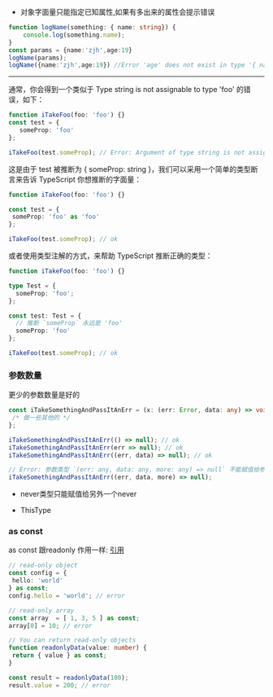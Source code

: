 - 对象字面量只能指定已知属性,如果有多出来的属性会提示错误
```ts
function logName(something: { name: string}) {
    console.log(something.name);
}
const params = {name:'zjh',age:19}
logName(params);
logName({name:'zjh',age:19}) //Error 'age' does not exist in type '{ name: string; }

```

<hr>

 通常，你会得到一个类似于 Type string is not assignable to type 'foo' 的错误，如下：

 ```ts
function iTakeFoo(foo: 'foo') {}
const test = {
    someProp: 'foo'
};

iTakeFoo(test.someProp); // Error: Argument of type string is not assignable to parameter of type 'foo'
 ```
 这是由于 test 被推断为 { someProp: string }，我们可以采用一个简单的类型断言来告诉 TypeScript 你想推断的字面量：
 ```ts
 function iTakeFoo(foo: 'foo') {}

const test = {
  someProp: 'foo' as 'foo'
};

iTakeFoo(test.someProp); // ok
```
或者使用类型注解的方式，来帮助 TypeScript 推断正确的类型：
```ts
function iTakeFoo(foo: 'foo') {}

type Test = {
  someProp: 'foo';
};

const test: Test = {
  // 推断 `someProp` 永远是 'foo'
  someProp: 'foo'
};

iTakeFoo(test.someProp); // ok
```

### 参数数量
 更少的参数数量是好的
 ```ts
 const iTakeSomethingAndPassItAnErr = (x: (err: Error, data: any) => void) => {
  /* 做一些其他的 */
};

iTakeSomethingAndPassItAnErr(() => null); // ok
iTakeSomethingAndPassItAnErr(err => null); // ok
iTakeSomethingAndPassItAnErr((err, data) => null); // ok

// Error: 参数类型 `(err: any, data: any, more: any) => null` 不能赋值给参数类型 `(err: Error, data: any) => void`
iTakeSomethingAndPassItAnErr((err, data, more) => null);
 ```
 - never类型只能赋值给另外一个never

 - ThisType
   
### as const
 as const 跟readonly 作用一样:
 [引用](https://github.com/labs42io/clean-code-typescript?tab=readme-ov-file#prefer-immutability)
 
 ```ts
 // read-only object
const config = {
  hello: 'world'
} as const;
config.hello = 'world'; // error

// read-only array
const array  = [ 1, 3, 5 ] as const;
array[0] = 10; // error

// You can return read-only objects
function readonlyData(value: number) {
  return { value } as const;
}

const result = readonlyData(100);
result.value = 200; // error
```